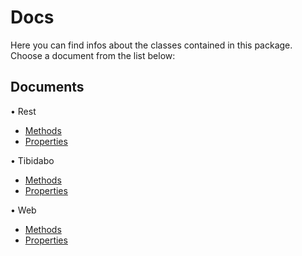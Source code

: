 # Docs
Here you can find infos about the classes contained in this package. Choose a document from the list below:

## Documents

• Rest

   - [Methods](Rest/Methods.md)
   - [Properties](Rest/Properties.md)

• Tibidabo

   - [Methods](Tibidabo/Methods.md)
   - [Properties](Tibidabo/Properties.md)

• Web

   - [Methods](Web/Methods.md)
   - [Properties](Web/Properties.md)